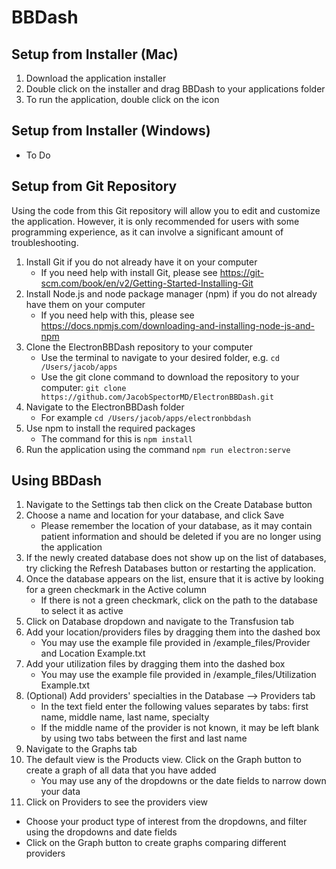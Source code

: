 # BBDash

## Setup from Installer (Mac)
1. Download the application installer
2. Double click on the installer and drag BBDash to your applications folder
3. To run the application, double click on the icon

## Setup from Installer (Windows)
- To Do

## Setup from Git Repository
Using the code from this Git repository will allow you to edit and customize the application. However, it is only
recommended for users with some programming experience, as it can involve a significant
amount of troubleshooting.

1. Install Git if you do not already have it on your computer
    - If you need help with install Git, please see https://git-scm.com/book/en/v2/Getting-Started-Installing-Git
2. Install Node.js and node package manager (npm) if you do not already have them on your computer
   - If you need help with this, please see https://docs.npmjs.com/downloading-and-installing-node-js-and-npm
3. Clone the ElectronBBDash repository to your computer
    - Use the terminal to navigate to your desired folder, e.g.
    ```cd /Users/jacob/apps```
    - Use the git clone command to download the repository to your computer: ```git clone https://github.com/JacobSpectorMD/ElectronBBDash.git```
4. Navigate to the ElectronBBDash folder
    - For example ```cd /Users/jacob/apps/electronbbdash```
5. Use npm to install the required packages
    - The command for this is ```npm install```
6. Run the application using the command ```npm run electron:serve```


## Using BBDash
1. Navigate to the Settings tab then click on the Create Database button
2. Choose a name and location for your database, and click Save
   - Please remember the location of your database, as it may contain patient information and should be deleted if you 
   are no longer using the application
3. If the newly created database does not show up on the list of databases, try clicking the Refresh Databases
button or restarting the application. 
4. Once the database appears on the list, ensure that it is active by looking for a green checkmark in the Active column
   - If there is not a green checkmark, click on the path to the database to select it as active
5. Click on Database dropdown and navigate to the Transfusion tab
6. Add your location/providers files by dragging them into the dashed box
   - You may use the example file provided in /example_files/Provider and Location Example.txt
7. Add your utilization files by dragging them into the dashed box
   - You may use the example file provided in /example_files/Utilization Example.txt
8. (Optional) Add providers' specialties in the Database --> Providers tab
   - In the text field enter the following values separates by tabs: first name, middle name, last name, specialty
   - If the middle name of the provider is not known, it may be left blank by using two tabs between the first and last name
8. Navigate to the Graphs tab
9. The default view is the Products view. Click on the Graph button to create a graph of all data that you have added
   - You may use any of the dropdowns or the date fields to narrow down your data
10. Click on Providers to see the providers view
   - Choose your product type of interest from the dropdowns, and filter using the dropdowns and date fields
   - Click on the Graph button to create graphs comparing different providers

